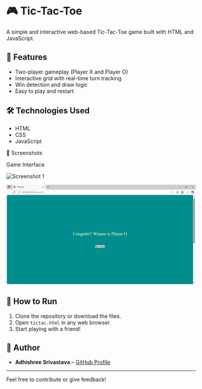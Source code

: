 # 🎮 Tic-Tac-Toe

A simple and interactive web-based Tic-Tac-Toe game built with HTML and JavaScript.

## 🧩 Features

- Two-player gameplay (Player X and Player O)
- Interactive grid with real-time turn tracking
- Win detection and draw logic
- Easy to play and restart

## 🛠️ Technologies Used

- HTML
- CSS
- JavaScript

📸 Screenshots

Game Interface

![Screenshot 1](Tic-Tac-toe/assest/Tic-Tac-toe/assests/screenshot3.png)

![Screenshot 2](Tic-Tac-toe/assests/screenshot2.png)



## 🚀 How to Run

1. Clone the repository or download the files.
2. Open `tictac.html` in any web browser.
3. Start playing with a friend!

## 📝 Author

- **Adhishree Srivastava** – [GitHub Profile](https://github.com/adhishree03)

---

Feel free to contribute or give feedback!
